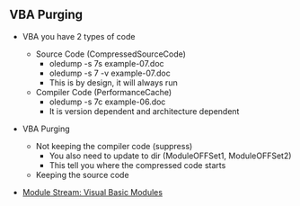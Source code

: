## VBA Purging

- VBA you have 2 types of code
	- Source Code (CompressedSourceCode)
		- oledump -s 7s example-07.doc
		- oledump -s 7 -v example-07.doc
		- This is by design, it will always run
	- Compiler Code (PerformanceCache)
		- oledump -s 7c example-06.doc
		- It is version dependent and architecture dependent

- VBA Purging
	- Not keeping the compiler code (suppress)
		- You also need to update to dir (ModuleOFFSet1, ModuleOFFSet2)
		- This tell you where the compressed code starts
	- Keeping the source code
	
- [Module Stream: Visual Basic Modules](https://docs.microsoft.com/en-us/openspecs/office_file_formats/ms-ovba/c66b58a6-f8ba-4141-9382-0612abce9926)



